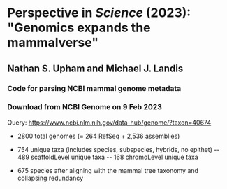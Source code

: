 # Perspective in _Science_ (2023): "Genomics expands the mammalverse"
## Nathan S. Upham and Michael J. Landis
### Code for parsing NCBI mammal genome metadata

### Download from NCBI Genome on 9 Feb 2023
Query: https://www.ncbi.nlm.nih.gov/data-hub/genome/?taxon=40674

- 2800 total genomes (= 264 RefSeq + 2,536 assemblies)
- 754 unique taxa (includes species, subspecies, hybrids, no epithet)
	-- 489 scaffoldLevel unique taxa
	-- 168 chromoLevel unique taxa

- 675 species after aligning with the mammal tree taxonomy and collapsing redundancy


